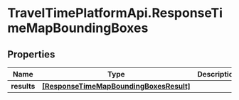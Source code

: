 # TravelTimePlatformApi.ResponseTimeMapBoundingBoxes

## Properties
Name | Type | Description | Notes
------------ | ------------- | ------------- | -------------
**results** | [**[ResponseTimeMapBoundingBoxesResult]**](ResponseTimeMapBoundingBoxesResult.md) |  | 


